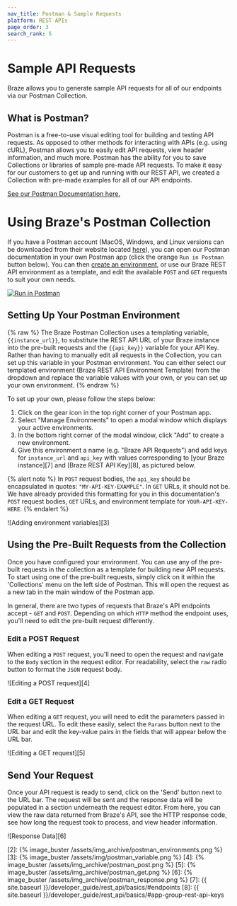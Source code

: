 ```yaml
---
nav_title: Postman & Sample Requests
platform: REST APIs
page_order: 3
search_rank: 5
---
```


# Sample API Requests

Braze allows you to generate sample API requests for all of our endpoints via our Postman Collection.

## What is Postman?

Postman is a free-to-use visual editing tool for building and testing API requests. As opposed to other methods for interacting with APIs (e.g. using cURL), Postman allows you to easily edit API requests, view header information, and much more. Postman has the ability for you to save Collections or libraries of sample pre-made API requests. To make it easy for our customers to get up and running with our REST API, we created a Collection with pre-made examples for all of our API endpoints.

[See our Postman Documentation here.](https://documenter.getpostman.com/view/4689407/SVYrsdsG)

# Using Braze's Postman Collection

If you have a Postman account (MacOS, Windows, and Linux versions can be downloaded from their website located [here][1]), you can open our Postman documentation in your own Postman app (click the orange `Run in Postman` button below). You can then [create an environment](#setting-up-your-postman-environment), or use our Braze REST API environment as a template, and edit the available   `POST` and `GET` requests to suit your own needs. 

[![Run in Postman](https://run.pstmn.io/button.svg)](https://app.getpostman.com/run-collection/29baa41d7ba930673ef0#?env%5BBraze%20REST%20API%20Environment%20Template%5D=W3sia2V5IjoiYXBpX2tleSIsInZhbHVlIjoiXCJZT1VSLUFQSS1LRVktSEVSRVwiIiwiZW5hYmxlZCI6dHJ1ZX0seyJrZXkiOiJpbnN0YW5jZV91cmwiLCJ2YWx1ZSI6InJlc3QuaWFkLTAxLmJyYXplLmNvbSIsImVuYWJsZWQiOnRydWV9XQ==)

## Setting Up Your Postman Environment

{% raw %}
The Braze Postman Collection uses a templating variable, `{{instance_url}}`, to substitute the REST API URL of your Braze instance into the pre-built requests and the `{{api_key}}` variable for your API Key. Rather than having to manually edit all requests in the Collection, you can set up this variable in your Postman environment. You can either select our templated environment (Braze REST API Environment Template) from the dropdown and replace the variable values with your own, or you can set up your own environment.
{% endraw %}

To set up your own, please follow the steps below:

1. Click on the gear icon in the top right corner of your Postman app.
2. Select "Manage Environments" to open a modal window which displays your active environments.
3. In the bottom right corner of the modal window, click "Add" to create a new environment.
4. Give this environment a name (e.g. "Braze API Requests") and add keys for `instance_url` and `api_key` with values corresponding to [your Braze instance][7] and [Braze REST API Key][8], as pictured below.

{% alert note %}
In `POST` request bodies, the `api_key` should be encapsulated in quotes: `"MY-API-KEY-EXAMPLE"`. In `GET` URLs, it should not be. We have already provided this formatting for you in this documentation's `POST` request bodies, `GET` URLs, and environment template for `YOUR-API-KEY-HERE`.
{% endalert %}

![Adding environment variables][3]

## Using the Pre-Built Requests from the Collection

Once you have configured your environment. You can use any of the pre-built requests in the collection as a template for building new API requests. To start using one of the pre-built requests, simply click on it within the 'Collections' menu on the left side of Postman. This will open the request as a new tab in the main window of the Postman app.

In general, there are two types of requests that Braze's API endpoints accept - `GET` and `POST`. Depending on which `HTTP` method the endpoint uses, you'll need to edit the pre-built request differently.

### Edit a POST Request

When editing a `POST` request, you'll need to open the request and navigate to the `Body` section in the request editor. For readability, select the `raw` radio button to format the `JSON` request body.

![Editing a POST request][4]

### Edit a GET Request

When editing a `GET` request, you will need to edit the parameters passed in the request URL. To edit these easily, select the `Params` button next to the URL bar and edit the key-value pairs in the fields that will appear below the URL bar.

![Editing a GET request][5]

## Send Your Request

Once your API request is ready to send, click on the 'Send' button next to the URL bar. The request will be sent and the response data will be populated in a section underneath the request editor. From here, you can view the raw data returned from Braze's API, see the HTTP response code, see how long the request took to process, and view header information.

![Response Data][6]

[1]: https://www.getpostman.com
[2]: {% image_buster /assets/img_archive/postman_environments.png %}
[3]: {% image_buster /assets/img/postman_variable.png %}
[4]: {% image_buster /assets/img_archive/postman_post.png %}
[5]: {% image_buster /assets/img_archive/postman_get.png %}
[6]: {% image_buster /assets/img_archive/postman_response.png %}
[7]: {{ site.baseurl }}/developer_guide/rest_api/basics/#endpoints
[8]: {{ site.baseurl }}/developer_guide/rest_api/basics/#app-group-rest-api-keys

